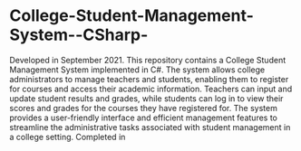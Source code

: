 # College-Student-Management-System--CSharp-
Developed in September 2021.
This repository contains a College Student Management System implemented in C#. The system allows college administrators to manage teachers and students, enabling them to register for courses and access their academic information. Teachers can input and update student results and grades, while students can log in to view their scores and grades for the courses they have registered for. The system provides a user-friendly interface and efficient management features to streamline the administrative tasks associated with student management in a college setting.
Completed in 
